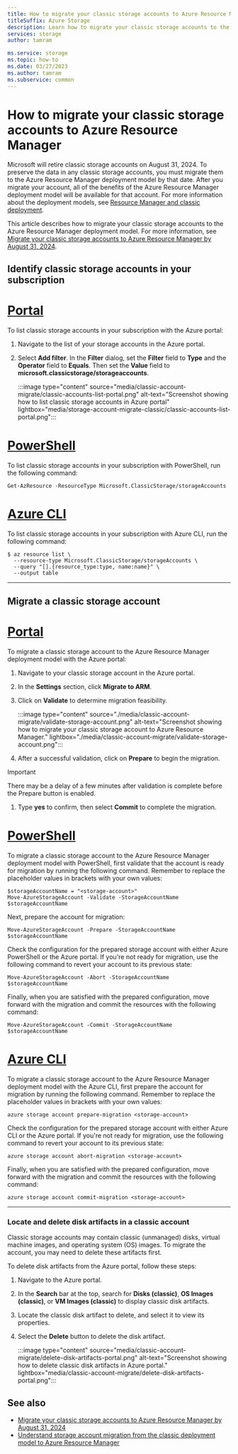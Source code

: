 ```yaml
---
title: How to migrate your classic storage accounts to Azure Resource Manager
titleSuffix: Azure Storage
description: Learn how to migrate your classic storage accounts to the Azure Resource Manager deployment model. All classic accounts must be migrated by August 31, 2024.
services: storage
author: tamram

ms.service: storage
ms.topic: how-to
ms.date: 03/27/2023
ms.author: tamram
ms.subservice: common
---
```


# How to migrate your classic storage accounts to Azure Resource Manager

Microsoft will retire classic storage accounts on August 31, 2024. To preserve the data in any classic storage accounts, you must migrate them to the Azure Resource Manager deployment model by that date. After you migrate your account, all of the benefits of the Azure Resource Manager deployment model will be available for that account. For more information about the deployment models, see [Resource Manager and classic deployment](../../azure-resource-manager/management/deployment-models.md).

This article describes how to migrate your classic storage accounts to the Azure Resource Manager deployment model. For more information, see [Migrate your classic storage accounts to Azure Resource Manager by August 31, 2024](classic-account-migration-overview.md).

## Identify classic storage accounts in your subscription

# [Portal](#tab/azure-portal)

To list classic storage accounts in your subscription with the Azure portal:

1. Navigate to the list of your storage accounts in the Azure portal.
1. Select **Add filter**. In the **Filter** dialog, set the **Filter** field to **Type** and the **Operator** field to **Equals**. Then set the **Value** field to **microsoft.classicstorage/storageaccounts**.

    :::image type="content" source="media/classic-account-migrate/classic-accounts-list-portal.png" alt-text="Screenshot showing how to list classic storage accounts in Azure portal" lightbox="media/storage-account-migrate-classic/classic-accounts-list-portal.png":::

# [PowerShell](#tab/azure-powershell)

To list classic storage accounts in your subscription with PowerShell, run the following command:

```azurepowershell
Get-AzResource -ResourceType Microsoft.ClassicStorage/storageAccounts
```

# [Azure CLI](#tab/azure-cli)

To list classic storage accounts in your subscription with Azure CLI, run the following command:

```azurecli
$ az resource list \
  --resource-type Microsoft.ClassicStorage/storageAccounts \
  --query "[].{resource_type:type, name:name}" \
  --output table 
```

---

## Migrate a classic storage account

# [Portal](#tab/azure-portal)

To migrate a classic storage account to the Azure Resource Manager deployment model with the Azure portal:

1. Navigate to your classic storage account in the Azure portal.
1. In the **Settings** section, click **Migrate to ARM**.
1. Click on **Validate** to determine migration feasibility.

   :::image type="content" source="./media/classic-account-migrate/validate-storage-account.png" alt-text="Screenshot showing how to migrate your classic storage account to Azure Resource Manager." lightbox="./media/classic-account-migrate/validate-storage-account.png":::

1. After a successful validation, click on **Prepare** to begin the migration.

  > [!IMPORTANT]
  > There may be a delay of a few minutes after validation is complete before the Prepare button is enabled.

1. Type **yes** to confirm, then select **Commit** to complete the migration.

# [PowerShell](#tab/azure-powershell)

To migrate a classic storage account to the Azure Resource Manager deployment model with PowerShell, first validate that the account is ready for migration by running the following command. Remember to replace the placeholder values in brackets with your own values:

```azurepowershell
$storageAccountName = "<storage-account>"
Move-AzureStorageAccount -Validate -StorageAccountName $storageAccountName
```

Next, prepare the account for migration:

```azurepowershell
Move-AzureStorageAccount -Prepare -StorageAccountName $storageAccountName
```

Check the configuration for the prepared storage account with either Azure PowerShell or the Azure portal. If you're not ready for migration, use the following command to revert your account to its previous state:

```azurepowershell
Move-AzureStorageAccount -Abort -StorageAccountName $storageAccountName
```

Finally, when you are satisfied with the prepared configuration, move forward with the migration and commit the resources with the following command:

```azurepowershell
Move-AzureStorageAccount -Commit -StorageAccountName $storageAccountName
```

# [Azure CLI](#tab/azure-cli)

To migrate a classic storage account to the Azure Resource Manager deployment model with the Azure CLI, first prepare the account for migration by running the following command. Remember to replace the placeholder values in brackets with your own values:

```azurecli
azure storage account prepare-migration <storage-account>
```

Check the configuration for the prepared storage account with either Azure CLI or the Azure portal. If you're not ready for migration, use the following command to revert your account to its previous state:

```azurecli
azure storage account abort-migration <storage-account>
```

Finally, when you are satisfied with the prepared configuration, move forward with the migration and commit the resources with the following command:

```azurecli
azure storage account commit-migration <storage-account>
```

---

### Locate and delete disk artifacts in a classic account

Classic storage accounts may contain classic (unmanaged) disks, virtual machine images, and operating system (OS) images. To migrate the account, you may need to delete these artifacts first.

To delete disk artifacts from the Azure portal, follow these steps:

1. Navigate to the Azure portal.
1. In the **Search** bar at the top, search for **Disks (classic)**, **OS Images (classic)**, or **VM Images (classic)** to display classic disk artifacts.
1. Locate the classic disk artifact to delete, and select it to view its properties.
1. Select the **Delete** button to delete the disk artifact.

    :::image type="content" source="media/classic-account-migrate/delete-disk-artifacts-portal.png" alt-text="Screenshot showing how to delete classic disk artifacts in Azure portal." lightbox="media/classic-account-migrate/delete-disk-artifacts-portal.png":::

## See also

- [Migrate your classic storage accounts to Azure Resource Manager by August 31, 2024](classic-account-migration-overview.md)
- [Understand storage account migration from the classic deployment model to Azure Resource Manager](classic-account-migration-process.md)
